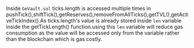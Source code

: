 Inside `GeVault.sol` ticks.length is accessed multiple times in pushTick(),shiftTick(),getReserves(),removeFromAllTicks(),getTVL(),getActiveTickIndex().As ticks.length's value is already stored inside `len` variable inside the getTickLength() function.using this `len` variable will reduce gas consumption as the value will be accessed only from the variable rather than the blockchain which is gas costly.